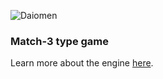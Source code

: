![Daiomen](https://dl.dropboxusercontent.com/s/rc7oi2wq9cd7rte/title.png)

### Match-3 type game
Learn more about the engine [here](https://github.com/Reyuu/daiomen/wiki).


